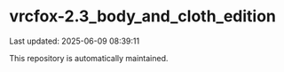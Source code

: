 # vrcfox-2.3_body_and_cloth_edition

Last updated: 2025-06-09 08:39:11

This repository is automatically maintained.
